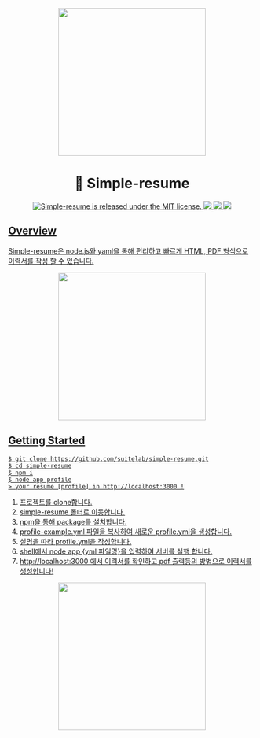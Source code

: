 <div align="middle">
    <img src="https://github.com/suitelab/simple-resume/raw/master/public/static/resume.png" height="300px">
</div>

<h1 align="center">🐤️ Simple-resume</h1>

<p align="center">
  	<a href="https://github.com/suitelab/simple-resume/LICENSE">
    	<img src="https://img.shields.io/badge/license-MIT-blue.svg" alt="Simple-resume is released under the MIT license." />
  	</a>
	<a href="https://github.com/bbvch13531/PwP"> <img src="https://badges.frapsoft.com/os/v1/open-source.svg?v=102"> 
	<a href="https://github.com/bbvch13531/PwP"><img src="https://img.shields.io/badge/PRs-welcome-brightgreen.svg">
	<a href="https://github.com/bbvch13531/PwP"><img src="https://img.shields.io/badge/release-v0.0.1-brightgreen.svg">
</p>

## Overview
Simple-resume은 node.js와 yaml을 통해 편리하고 빠르게 HTML, PDF 형식으로 이력서를 작성 할 수 있습니다.
<div align="middle">
    <img src="https://github.com/suitelab/simple-resume/raw/master/public/static/profile-yaml.png" height="300px">
</div>

## Getting Started
```shell
$ git clone https://github.com/suitelab/simple-resume.git
$ cd simple-resume
$ npm i
$ node app profile
> your resume [profile] in http://localhost:3000 !
```

1. 프로젝트를 clone합니다.
2. simple-resume 폴더로 이동합니다.
3. npm을 통해 package를 설치합니다.
4. profile-example.yml 파일을 복사하여 새로운 profile.yml을 생성합니다.
5. 설명을 따라 profile.yml을 작성합니다.
6. shell에서 node app {yml 파일명}을 입력하여 서버를 실행 합니다.
7. http://localhost:3000 에서 이력서를 확인하고 pdf 출력등의 방법으로 이력서를 생성합니다!

<div align="middle">
    <img src="https://github.com/suitelab/simple-resume/raw/master/public/static/to-pdf.png" height="300px">
</div>